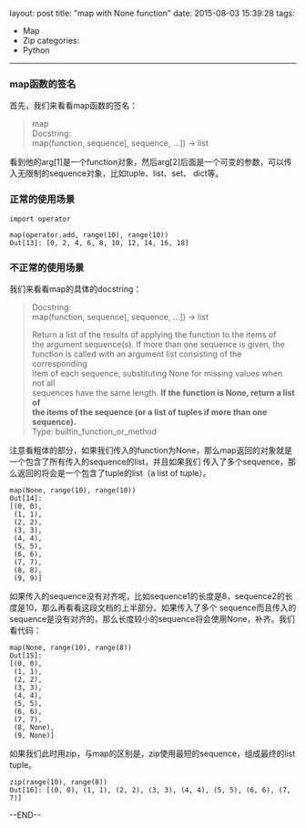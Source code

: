 layout: post
title: "map with None function"
date: 2015-08-03 15:39:28
tags:
- Map
- Zip
categories:
- Python
---

### map函数的签名

首先，我们来看看map函数的签名：

> map                    
> Docstring:                         
> map(function, sequence[, sequence, ...]) -> list

看到他的arg[1]是一个function对象，然后arg[2]后面是一个可变的参数，可以传入无限制的sequence对象，比如tuple、list、set、
dict等。

### 正常的使用场景

```
import operator

map(operator.add, range(10), range(10))
Out[13]: [0, 2, 4, 6, 8, 10, 12, 14, 16, 18]
```

### 不正常的使用场景

我们来看看map的具体的docstring：         
> Docstring:              
> map(function, sequence[, sequence, ...]) -> list              
>            
> Return a list of the results of applying the function to the items of   
> the argument sequence(s).  If more than one sequence is given, the         
> function is called with an argument list consisting of the corresponding        
> item of each sequence, substituting None for missing values when not all            
> sequences have the same length.  **If the function is None, return a list of**              
> **the items of the sequence (or a list of tuples if more than one sequence).**                      
> Type:      builtin_function_or_method                

注意看粗体的部分，如果我们传入的function为None，那么map返回的对象就是一个包含了所有传入的sequence的list，并且如果我们
传入了多个sequence，那么返回的将会是一个包含了tuple的list（a list of tuple）。

```
map(None, range(10), range(10))
Out[14]:
[(0, 0),
 (1, 1),
 (2, 2),
 (3, 3),
 (4, 4),
 (5, 5),
 (6, 6),
 (7, 7),
 (8, 8),
 (9, 9)]
```

如果传入的sequence没有对齐呢，比如sequence1的长度是8，sequence2的长度是10，那么再看看这段文档的上半部分。如果传入了多个
sequence而且传入的sequence是没有对齐的，那么长度较小的sequence将会使用None，补齐。我们看代码：

```
map(None, range(10), range(8))
Out[15]:
[(0, 0),
 (1, 1),
 (2, 2),
 (3, 3),
 (4, 4),
 (5, 5),
 (6, 6),
 (7, 7),
 (8, None),
 (9, None)]
```

如果我们此时用zip，与map的区别是，zip使用最短的sequence，组成最终的list tuple。

```
zip(range(10), range(8))
Out[16]: [(0, 0), (1, 1), (2, 2), (3, 3), (4, 4), (5, 5), (6, 6), (7, 7)]
```

--END--
